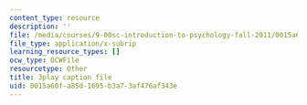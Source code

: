 ```yaml
---
content_type: resource
description: ''
file: /media/courses/9-00sc-introduction-to-psychology-fall-2011/0015a60fa85d1695b3a73af476af343e_SXzdOK_J-xE.srt
file_type: application/x-subrip
learning_resource_types: []
ocw_type: OCWFile
resourcetype: Other
title: 3play caption file
uid: 0015a60f-a85d-1695-b3a7-3af476af343e
---
```


